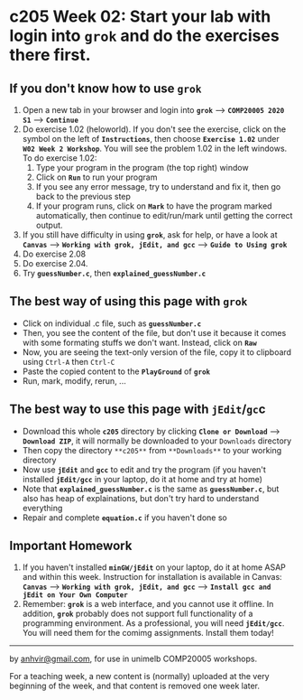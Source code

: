  c205 Week 02: Start your lab with login into `grok` and do the exercises there first.
=======

If you don't know how to use `grok`
---------------------------------
1. Open a new tab in your browser and login into **`grok`** --> **`COMP20005 2020 S1`** --> **`Continue`**  
1. Do exercise 1.02 (heloworld). If you don't see the exercise, click on the symbol on the left of **`Instructions`**, then choose **`Exercise 1.02`** under **`W02 Week 2 Workshop`**. You will see the problem 1.02 in the left windows. To do exercise 1.02:
   1. Type your program in the program (the top right) window
   1. Click on **`Run`** to run your program
   1. If you see any error message, try to understand and fix it, then go back to the previous step
   1. If your program runs, click on **`Mark`** to have the program marked automatically, then continue to edit/run/mark until getting the correct output.
1. If you still have difficulty in using **`grok`**, ask for help, or have a look at **`Canvas`** --> **`Working with grok, jEdit, and gcc`** --> **`Guide to Using grok`**
1. Do exercise 2.08 
1. Do exercise 2.04. 
1. Try **`guessNumber.c`**, then **`explained_guessNumber.c`**


The best way of using this page with **`grok`**
--------------------------------------------
  * Click on individual .c file, such as **`guessNumber.c`**
  * Then, you see the content of the file, but don't use it because it comes with some formating stuffs we don't want. Instead, click on **`Raw`**
  * Now, you are seeing the text-only version of the file, copy it to clipboard using `Ctrl-A` then `Ctrl-C`
  * Paste the copied content to the **`PlayGround`** of **`grok`**
  * Run, mark, modify, rerun, ... 

The best way to use this page with **`jEdit`**/**`gc`c**
--------------------------------------------------
  * Download this whole **`c205`** directory by clicking **`Clone or Download`** --> **`Download ZIP`**, it will normally be downloaded to your `Downloads` directory
  * Then copy the directory `**c205**` from `**Downloads**` to your working directory
  * Now use **`jEdit`** and **`gcc`** to edit and try the program (if you haven't 
installed **`jEdit/gcc`** in your laptop, do it at home and try at home)
  * Note that **`explained_guessNumber.c`** is the same as **`guessNumber.c`**, but also has heap of explainations, but don't try hard to understand everything 
  * Repair and complete **`equation.c`** if you haven't done so 

Important Homework
-----------------
1. If you haven't installed **`minGW/jEdit`** on your laptop, do it at home ASAP and within this week. Instruction for installation is available in Canvas: 
**`Canvas`** -->  **`Working with grok, jEdit, and gcc`** --> **`Install gcc and jEdit on Your Own Computer`**
1. Remember: **`grok`** is a web interface, and you cannot use it offline. In addition, **`grok`** probably does not support full functionality of a programming environment. As a professional, you will need **`jEdit/gcc`**. You will need them for the comimg assignments. Install them today!



-------------------------------------------------------------
by anhvir@gmail.com, for use in unimelb COMP20005 workshops.

For a teaching week, a new content is (normally) uploaded at the very beginning of the week, and that content is removed one week later.
